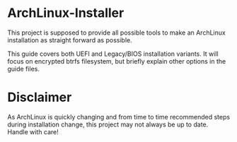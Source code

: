 # ArchLinux-Installer
This project is supposed to provide all possible tools to make an ArchLinux installation as straight forward as possible.

This guide covers both UEFI and Legacy/BIOS installation variants. It will focus on encrypted btrfs filesystem, but briefly explain other options in the guide files.

# Disclaimer
As ArchLinux is quickly changing and from time to time recommended steps during installation change, this project may not always be up to date. Handle with care!